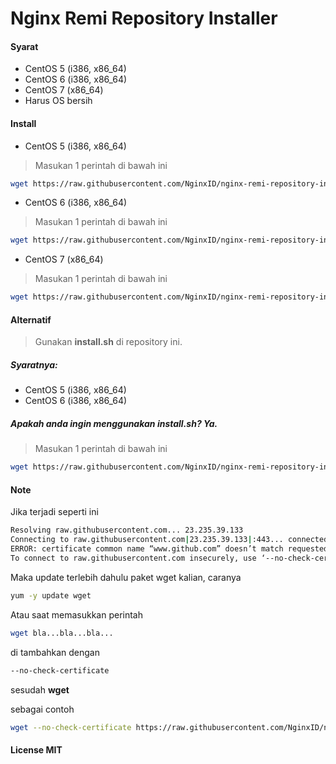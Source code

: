 # Nginx Remi Repository Installer

#### Syarat

   * CentOS 5 (i386, x86_64)
   * CentOS 6 (i386, x86_64)
   * CentOS 7 (x86_64)
   * Harus OS bersih

#### Install

   * CentOS 5 (i386, x86_64)

> Masukan 1 perintah di bawah ini

```sh
wget https://raw.githubusercontent.com/NginxID/nginx-remi-repository-installer/master/install-centos5.sh && chmod u+x install-centos5.sh && ./install-centos5.sh
```
   * CentOS 6 (i386, x86_64)

> Masukan 1 perintah di bawah ini

```sh
wget https://raw.githubusercontent.com/NginxID/nginx-remi-repository-installer/master/install-centos6.sh && chmod u+x install-centos6.sh && ./install-centos6.sh
```
   * CentOS 7 (x86_64)

> Masukan 1 perintah di bawah ini

```sh
wget https://raw.githubusercontent.com/NginxID/nginx-remi-repository-installer/master/install-centos7.sh && chmod u+x install-centos7.sh && ./install-centos7.sh
```

#### Alternatif

> Gunakan __install.sh__ di repository ini.
##### Syaratnya:
- CentOS 5 (i386, x86_64)
- CentOS 6 (i386, x86_64)

##### Apakah anda ingin menggunakan __install.sh__? Ya.

> Masukan 1 perintah di bawah ini
```sh
wget https://raw.githubusercontent.com/NginxID/nginx-remi-repository-installer/master/install.sh && chmod u+x install.sh && ./install.sh
```

#### Note

Jika terjadi seperti ini

```sh
Resolving raw.githubusercontent.com... 23.235.39.133
Connecting to raw.githubusercontent.com|23.235.39.133|:443... connected.
ERROR: certificate common name “www.github.com” doesn’t match requested host name “raw.githubusercontent.com”.
To connect to raw.githubusercontent.com insecurely, use ‘--no-check-certificate’.
```

Maka update terlebih dahulu paket wget kalian, caranya

```sh
yum -y update wget
```

Atau saat memasukkan perintah

```sh
wget bla...bla...bla...
```

di tambahkan dengan

```sh
--no-check-certificate
```

sesudah __wget__

sebagai contoh

```sh
wget --no-check-certificate https://raw.githubusercontent.com/NginxID/nginx-remi-repository-installer/master/install-centos5.sh && chmod u+x install-centos5.sh && ./install-centos5.sh
```

#### License MIT
